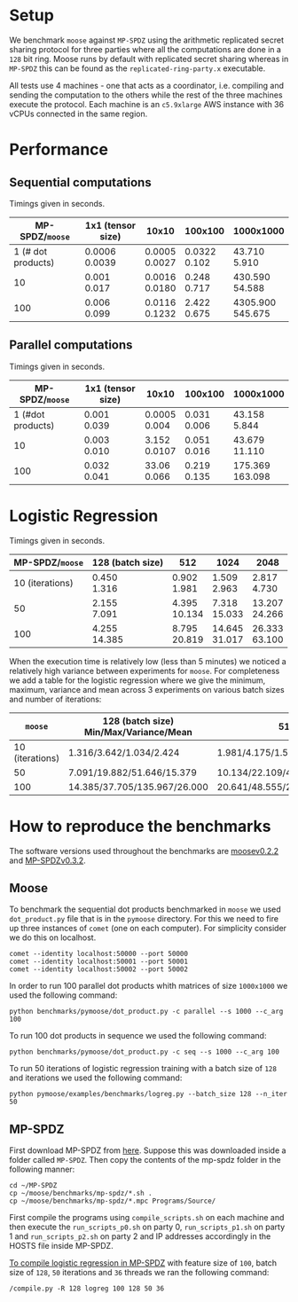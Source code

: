 # Setup

We benchmark `moose` against `MP-SPDZ` using the arithmetic replicated secret
sharing protocol for three parties where all the computations are done in a
`128` bit ring.  Moose runs by default with replicated secret sharing whereas in
`MP-SPDZ` this can be found as the `replicated-ring-party.x` executable.

All tests use 4 machines - one that acts as a coordinator, i.e. compiling and
sending the computation to the others while the rest of the three machines
execute the protocol. Each machine is an `c5.9xlarge` AWS instance with 36 vCPUs
connected in the same region.

# Performance

## Sequential computations

Timings given in seconds.

| MP-SPDZ/`moose` | 1x1 (tensor size)      | 10x10    | 100x100  | 1000x1000 |
| ------- | -------- | -------- | -------- | --------- |
| 1 (# dot products)       | 0.0006<br/>0.0039  | 0.0005<br/>0.0027     | 0.0322<br/>0.102    | 43.710<br/>5.910     |
| 10      | 0.001<br/>0.017    | 0.0016<br/>0.0180     | 0.248<br/>0.717   | 430.590<br/>54.588   |
| 100     | 0.006<br/>0.099    | 0.0116<br/>0.1232     | 2.422<br/>0.675  | 4305.900<br/>545.675|



## Parallel computations

Timings given in seconds.

| MP-SPDZ/`moose` | 1x1 (tensor size)    | 10x10    | 100x100  | 1000x1000 |
| ------- | -------- | -------- | -------- | --------- |
| 1 (#dot products)       | 0.001<br/>0.039    | 0.0005<br/>0.004    | 0.031<br/>0.006  | 43.158<br/>5.844      |
| 10      | 0.003<br/>0.010    | 3.152<br/>0.0107    | 0.051<br/>0.016  | 43.679<br/>11.110     |
| 100     | 0.032<br/>0.041    | 33.06<br/>0.066     | 0.219<br/>0.135  | 175.369<br>163.098    |



Logistic Regression
=====

Timings given in seconds.

| MP-SPDZ/`moose` | 128 (batch size)    | 512    | 1024  | 2048 |
| ------- | -------- | -------- | -------- | --------- |
| 10 (iterations) | 0.450<br/>1.316    | 0.902<br/>1.981    | 1.509<br/>2.963  | 2.817<br/>4.730   |
| 50              | 2.155<br/>7.091    | 4.395<br/>10.134   | 7.318<br/>15.033  | 13.207<br/>24.266    |
| 100             | 4.255<br/>14.385   | 8.795<br/>20.819   | 14.645<br/>31.017  | 26.333<br/>63.100    |

When the execution time is relatively low (less than 5 minutes) we noticed a
relatively high variance between experiments for `moose`. For completeness we
add a table for the logistic regression where we give the minimum, maximum,
variance and mean across 3 experiments on various batch sizes and number of
iterations:


| `moose` | 128 (batch size) Min/Max/Variance/Mean | 512    | 1024  | 2048 |
| ------- | -------- | -------- | -------- | --------- |
| 10 (iterations) |  1.316/3.642/1.034/2.424   | 1.981/4.175/1.567/3.426    | 2.963/4.087/0.412/3.346 | 4.730/7.393/2.333/5.629   |
| 50              | 7.091/19.882/51.646/15.379      | 10.134/22.109/46.996/14.194     | 15.033/28.497/59.992/19.554  | 24.266/30.518/12.867/26.376 |
| 100             | 14.385/37.705/135.967/26.000    | 20.641/48.555/259.720/29.946    | 31.105/58.850/253.585/49.492 | 63.100/75.775/47.454/67.879 |



# How to reproduce the benchmarks

The software versions used throughout the benchmarks
are [moosev0.2.2](https://github.com/tf-encrypted/moose/releases/tag/v0.2.2)
and [MP-SPDZv0.3.2](https://github.com/data61/MP-SPDZ/releases/tag/v0.3.2).

## Moose

To benchmark the sequential dot products benchmarked in `moose` we used
`dot_product.py` file that is in the `pymoose` directory. For this we need to
fire up three instances of `comet` (one on each computer). For simplicity consider we do this on localhost.

```
comet --identity localhost:50000 --port 50000
comet --identity localhost:50001 --port 50001
comet --identity localhost:50002 --port 50002
```

In order to run
100 parallel dot products whith matrices of size `1000x1000` we used the following command:

```
python benchmarks/pymoose/dot_product.py -c parallel --s 1000 --c_arg 100
````

To run 100 dot products in sequence we used the following command:
```
python benchmarks/pymoose/dot_product.py -c seq --s 1000 --c_arg 100
```

To run 50 iterations of logistic regression training with a batch size of `128`
and iterations we used the following command:

```
python pymoose/examples/benchmarks/logreg.py --batch_size 128 --n_iter 50
```

## MP-SPDZ

First download MP-SPDZ from [here](https://github.com/data61/MP-SPDZ/releases/tag/v0.3.2). Suppose this was downloaded inside a folder called `MP-SPDZ`.
Then copy the contents of the mp-spdz folder in the following manner:
```
cd ~/MP-SPDZ
cp ~/moose/benchmarks/mp-spdz/*.sh .
cp ~/moose/benchmarks/mp-spdz/*.mpc Programs/Source/
```
First compile the programs using `compile_scripts.sh` on each machine
and then execute the `run_scripts_p0.sh` on party 0, `run_scripts_p1.sh` on party
1 and `run_scripts_p2.sh` on party 2 and IP addresses accordingly in the HOSTS file inside MP-SPDZ.

[To compile logistic regression in MP-SPDZ](https://github.com/data61/MP-SPDZ/blob/master/Programs/Source/logreg.mpc) with feature size of `100`, batch size
of `128`, `50` iterations and `36` threads we ran the following command:

```
/compile.py -R 128 logreg 100 128 50 36
```
